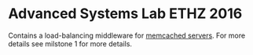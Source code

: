 # Advanced Systems Lab ETHZ 2016
Contains a load-balancing middleware for [memcached servers](https://memcached.org/).
For more details see milstone 1 for more details.
